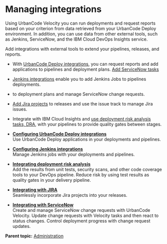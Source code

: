 # Managing integrations

Using UrbanCode Velocity you can run deployments and request reports based on your criterion from data retrieved from your UrbanCode Deploy environment. In addition, you can use data from other external tools, such as Jenkins, ServiceNow, and the IBM Cloud DevOps Insights service.

Add integrations with external tools to extend your pipelines, releases, and reports.

-   With [UrbanCode Deploy integrations](t_integration_UCD.md#), you can request reports and add applications to pipelines and deployment plans. [Add ServiceNow tasks](c_integration_servicenow.md#)
-   [Jenkins integrations](t_integration_Jenkins.md#) enable you to add Jenkins Jobs to pipelines deployments.
-   to deployment plans and manage ServiceNow change requests.
-   [Add Jira projects](c_integration_jira.md#) to releases and use the issue track to manage Jira issues.
-   Integrate with IBM Cloud Insights and [use deployment risk analysis tasks, DRA](c_integration_dra.md#), with your pipelines to provide quality gates between stages.

-   **[Configuring UrbanCode Deploy integrations](../topics/t_integration_UCD.md)**  
Use UrbanCode Deploy applications in your deployments and pipelines.
-   **[Configuring Jenkins integrations](../topics/t_integration_Jenkins.md)**  
Manage Jenkins jobs with your deployments and pipelines.
-   **[Integrating deployment risk analysis](../topics/c_integration_dra.md)**  
Add the results from unit tests, security scans, and other code coverage tools to your DevOps pipeline. Reduce risk by using test results as quality gates in your delivery pipeline.
-   **[Integrating with JIRA](../topics/c_integration_jira.md)**  
Seamlessly incorporate Jira projects into your releases.
-   **[Integrating with ServiceNow](../topics/c_integration_servicenow.md)**  
Create and manage ServiceNow change requests with UrbanCode Velocity. Update change requests with Velocity tasks and then react to status changes. Control deployment progress with change request updates.

**Parent topic:** [Administration](../topics/c_node_admin.md)

